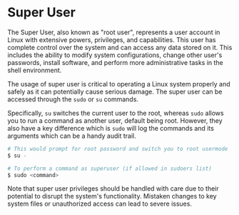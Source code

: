 # Super User

The Super User, also known as "root user", represents a user account in Linux with extensive powers, privileges, and capabilities. This user has complete control over the system and can access any data stored on it. This includes the ability to modify system configurations, change other user's passwords, install software, and perform more administrative tasks in the shell environment.

The usage of super user is critical to operating a Linux system properly and safely as it can potentially cause serious damage. The super user can be accessed through the `sudo` or `su` commands.

Specifically, `su` switches the current user to the root, whereas `sudo` allows you to run a command as another user, default being root. However, they also have a key difference which is `sudo` will log the commands and its arguments which can be a handy audit trail.

```bash
# This would prompt for root password and switch you to root usermode
$ su -

# To perform a command as superuser (if allowed in sudoers list)
$ sudo <command>
```

Note that super user privileges should be handled with care due to their potential to disrupt the system's functionality. Mistaken changes to key system files or unauthorized access can lead to severe issues.